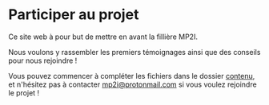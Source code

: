 # Participer au projet


Ce site web à pour but de mettre en avant la fillière MP2I.

Nous voulons y rassembler les premiers témoignages ainsi que des conseils pour nous rejoindre !

Vous pouvez commencer à compléter les fichiers dans le dossier [contenu](https://github.com/prepas-mp2i/prepas-mp2i-website/tree/gohugo/content), et n'hésitez pas à contacter [mp2i@protonmail.com](mailto:mp2i@protonmail.com) si vous voulez rejoindre le projet !

